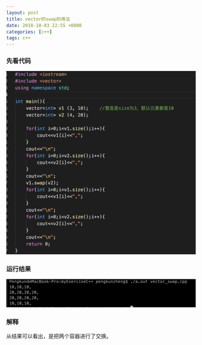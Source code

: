 ```yaml
---
layout: post
title: vector的swap的用法
date: 2018-10-03 22:55 +0800
categories: [c++]
tags: c++
---
```

<!--more-->

### 先看代码

![avatar](/images/vector003.png)

### 运行结果

![avatar](/images/vector004.png)

### 解释
从结果可以看出，是把两个容器进行了交换。



